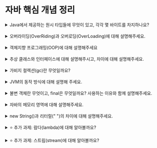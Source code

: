 # 자바 핵심 개념 정리
<details>
<summary>Java에서 제공하는 원시 타입들에 무엇이 있고, 각각 몇 바이트를 차지하나요?</summary>
<div markdown="1">
byte: 1바이트<br>
short: 2바이트<br>
int: 4바이트<br>
long: 8바이트<br>
float: 4바이트<br>
double: 8바이트<br>
boolean: 1비트<br>
char: 2바이트
</div>
</details>
<br>

<details>
<summary>오버라이딩(OverRiding)과 오버로딩(OverLoading)에 대해 설명해주세요.</summary>
<div markdown="1">
오버라이딩은 부모 클래스로부터 상속받은 함수를 재정의하는 것을 가리킨다.<br>
상속받은 원래의 함수와 함수 이름, 매개변수, 리턴값이 모두 같아야 하지만, 그 외 다른 세부 내용은 변경할 수 있다.<br>
오버로딩은 이름이 같은 함수가 매개변수에 따라 다르게 작동하도록 해야 할 때 사용한다.<br>
한 클래스 내에 동일한 이름을 가진 함수 여러 개를 정의하되, 매개변수가 서로 다르도록 한다.<br>
오버로딩을 사용하면 같은 이름의 함수를 호출하더라도 무슨 매개변수를 넘겨주느냐에 따라 서로 다른 작업을 하도록 할 수 있다.
</div>
</details>
<br>

<details>
<summary>객체지향 프로그래밍(OOP)에 대해 설명해주세요</summary>
<div markdown="1">
프로그램을 서로 독립된 개체인 객체로 나누어 파악하고, 그 객체들 사이의 상호작용을 다루는 방식으로 프로그래밍하는 것을 의미한다.<br>
</div>
</details>
<br>

<details>
<summary>추상 클래스와 인터페이스에 대해 설명해주시고, 차이에 대해 설명해주세요.</summary>
<div markdown="1">
// 내용 입력
</div>
</details>
<br>

<details>
<summary>가비지 컬렉션(gc)란 무엇일까요?</summary>
<div markdown="1">
// 내용 입력
</div>
</details>
<br>

<details>
<summary>JVM의 동작 방식에 대해 설명해 주세요.</summary>
<div markdown="1">
// 내용 입력
</div>
</details>
<br>

<details>
<summary>불변 객체란 무엇이고, final은 무엇일까요? 사용하는 이유와 함께 설명해주세요.</summary>
<div markdown="1">
// 내용 입력
</div>
</details>
<br>

<details>
<summary>자바의 메모리 영역에 대해 설명해주세요.</summary>
<div markdown="1">
// 내용 입력
</div>
</details>
<br>

<details>
<summary>new String()과 리터럴(" ")의 차이에 대해 설명해주세요.</summary>
<div markdown="1">
// 내용 입력
</div>
</details>
<br>

<details>
<summary>⭐️ 추가 과제: 람다(lambda)에 대해 알아볼까요?</summary>
<div markdown="1">
// 내용 입력
</div>
</details>
<br>

<details>
<summary>⭐️ 추가 과제: 스트림(stream)에 대해 알아볼까요?</summary>
<div markdown="1">
// 내용 입력
</div>
</details>
<br>

